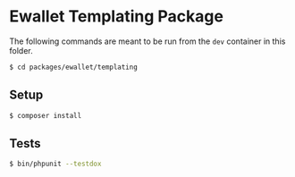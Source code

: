 # Ewallet Templating Package

The following commands are meant to be run from the `dev` container in this
folder.

```bash
$ cd packages/ewallet/templating
```

## Setup

```bash
$ composer install
```

## Tests

```bash
$ bin/phpunit --testdox
```
